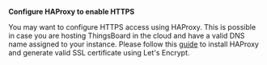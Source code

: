 **Configure HAProxy to enable HTTPS**

You may want to configure HTTPS access using HAProxy. 
This is possible in case you are hosting ThingsBoard in the cloud and have a valid DNS name assigned to your instance.
Please follow this [guide](/docs/user-guide/install/pe/add-haproxy-rhel) to install HAProxy and generate valid SSL certificate using Let's Encrypt.
